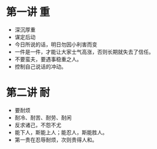 # 第一讲 重
- 深沉厚重
- 谋定后动
- 今日所说的话，明日勿因小利害而变
- 一件是一件，才能让大家士气高涨，否则长期就失去了信任。
- 不要蛮夫，要遇事稳重之人。
- 控制自己说话的冲动。
# 第二讲 耐
- 要耐烦
- 耐冷、耐苦、耐劳、耐闲
- 反求诸己，不怨不尤
- 能下人，斯能上人；能忍人，斯能胜人。
- 第一贵在忍辱耐烦，次则贵得人和。